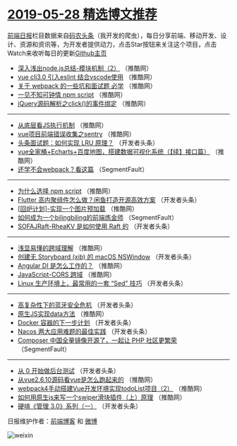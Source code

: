 # [2019-05-28 精选博文推荐](http://hao.caibaojian.com/date/2019/05/28)

[前端日报](http://caibaojian.com/c/news)栏目数据来自[码农头条](http://hao.caibaojian.com/)（我开发的爬虫），每日分享前端、移动开发、设计、资源和资讯等，为开发者提供动力，点击Star按钮来关注这个项目，点击Watch来收听每日的更新[Github主页](https://github.com/kujian/frontendDaily)
* [深入浅出node.js总结-模块机制（2）](http://hao.caibaojian.com/112818.html) （推酷网）
* [vue cli3.0 引入eslint 结合vscode使用](http://hao.caibaojian.com/112813.html) （推酷网）
* [关于 webpack 的一些坑和面试题 必学](http://hao.caibaojian.com/112799.html) （推酷网）
* [一见不知可钟情 npm script](http://hao.caibaojian.com/112815.html) （推酷网）
* [jQuery源码解析之click()的事件绑定](http://hao.caibaojian.com/112816.html) （推酷网）

***
* [从底层看JS执行机制](http://hao.caibaojian.com/112812.html) （推酷网）
* [vue项目前端错误收集之sentry](http://hao.caibaojian.com/112814.html) （推酷网）
* [头条面试题：如何实现 LRU 原理？](http://hao.caibaojian.com/112753.html) （开发者头条）
* [vue全家桶+Echarts+百度地图，搭建数据可视化系统（【续】接口篇）](http://hao.caibaojian.com/112801.html) （推酷网）
* [还学不会webpack？看这篇](http://hao.caibaojian.com/112733.html) （SegmentFault）

***
* [为什么选择 npm script](http://hao.caibaojian.com/112817.html) （推酷网）
* [Flutter 高内聚组件怎么做？闲鱼打造开源高效方案](http://hao.caibaojian.com/112780.html) （开发者头条）
* [[回炉计划]-实现一个图片预加载](http://hao.caibaojian.com/112793.html) （推酷网）
* [如何成为一个bilingbiling的前端炼金师](http://hao.caibaojian.com/112737.html) （SegmentFault）
* [SOFAJRaft-RheaKV 是如何使用 Raft 的](http://hao.caibaojian.com/112781.html) （开发者头条）

***
* [浅显易懂的跨域理解](http://hao.caibaojian.com/112810.html) （推酷网）
* [创建无 Storyboard (xib) 的 macOS NSWindow](http://hao.caibaojian.com/112782.html) （开发者头条）
* [Angular DI 是怎么工作的？](http://hao.caibaojian.com/112795.html) （推酷网）
* [JavaScript-CORS 跨域](http://hao.caibaojian.com/112811.html) （推酷网）
* [Linux 生产环境上，最常用的一套 “Sed” 技巧](http://hao.caibaojian.com/112750.html) （开发者头条）

***
* [高复杂性下的蓝牙安全危机](http://hao.caibaojian.com/112783.html) （开发者头条）
* [原生JS实现data方法](http://hao.caibaojian.com/112796.html) （推酷网）
* [Docker 容器的下一步计划](http://hao.caibaojian.com/112784.html) （开发者头条）
* [Nacos 两大应用难题的最佳实践](http://hao.caibaojian.com/112785.html) （开发者头条）
* [Composer 中国全量镜像开源了，一起让 PHP 社区更繁荣](http://hao.caibaojian.com/112742.html) （SegmentFault）

***
* [从 0 开始做后台测试](http://hao.caibaojian.com/112786.html) （开发者头条）
* [从vue2.6.10源码看vue是怎么跑起来的](http://hao.caibaojian.com/112803.html) （推酷网）
* [webpack4手动搭建Vue开发环境实现todoList项目（2）](http://hao.caibaojian.com/112790.html) （推酷网）
* [如何用原生js来写一个swiper滑块插件（上）原理](http://hao.caibaojian.com/112805.html) （推酷网）
* [硬啃《管理 3.0》系列（一）](http://hao.caibaojian.com/112778.html) （开发者头条）

日报维护作者：[前端博客](http://caibaojian.com/) 和 [微博](http://caibaojian.com/go/weibo)

![weixin](https://user-images.githubusercontent.com/3055447/38468989-651132ac-3b80-11e8-8e6b-15122322a9d7.png)